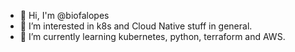 - 👋 Hi, I'm @biofalopes
- 👀 I’m interested in k8s and Cloud Native stuff in general.
- 🌱 I’m currently learning kubernetes, python, terraform and AWS.

<!---
biofalopes/biofalopes is a ✨ special ✨ repository because its `README.md` (this file) appears on your GitHub profile.
You can click the Preview link to take a look at your changes.
--->

